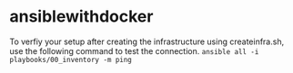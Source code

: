 # ansiblewithdocker
To verfiy your setup after creating the infrastructure using createinfra.sh, use the following command to test the connection.
`ansible all -i playbooks/00_inventory -m ping`


